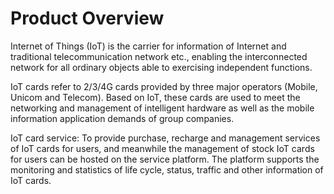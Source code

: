 
# Product Overview

Internet of Things (IoT) is the carrier for information of Internet and traditional telecommunication network etc., enabling the interconnected network for all ordinary objects able to exercising independent functions.

IoT cards refer to 2/3/4G cards provided by three major operators (Mobile, Unicom and Telecom). Based on IoT, these cards are used to meet the networking and management of intelligent hardware as well as the mobile information application demands of group companies.

IoT card service: To provide purchase, recharge and management services of IoT cards for users, and meanwhile the management of stock IoT cards for users can be hosted on the service platform. The platform supports the monitoring and statistics of life cycle, status, traffic and other information of IoT cards.
